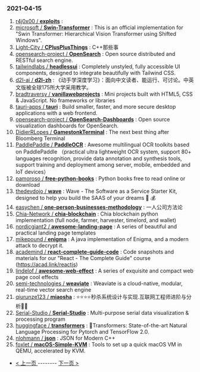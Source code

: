 ### 2021-04-15 
1. [
        r4j0x00 /
**exploits**](https://github.com/r4j0x00/exploits) : 
1. [
        microsoft /
**Swin-Transformer**](https://github.com/microsoft/Swin-Transformer) : This is an official implementation for "Swin Transformer: Hierarchical Vision Transformer using Shifted Windows".
1. [
        Light-City /
**CPlusPlusThings**](https://github.com/Light-City/CPlusPlusThings) : C++那些事
1. [
        opensearch-project /
**OpenSearch**](https://github.com/opensearch-project/OpenSearch) : Open source distributed and RESTful search engine.
1. [
        tailwindlabs /
**headlessui**](https://github.com/tailwindlabs/headlessui) : Completely unstyled, fully accessible UI components, designed to integrate beautifully with Tailwind CSS.
1. [
        d2l-ai /
**d2l-zh**](https://github.com/d2l-ai/d2l-zh) : 《动手学深度学习》：面向中文读者、能运行、可讨论。中英文版被全球175所大学采用教学。
1. [
        bradtraversy /
**vanillawebprojects**](https://github.com/bradtraversy/vanillawebprojects) : Mini projects built with HTML5, CSS & JavaScript. No frameworks or libraries
1. [
        tauri-apps /
**tauri**](https://github.com/tauri-apps/tauri) : Build smaller, faster, and more secure desktop applications with a web frontend.
1. [
        opensearch-project /
**OpenSearch-Dashboards**](https://github.com/opensearch-project/OpenSearch-Dashboards) : Open source visualization dashboards for OpenSearch.
1. [
        DidierRLopes /
**GamestonkTerminal**](https://github.com/DidierRLopes/GamestonkTerminal) : The next best thing after Bloomberg Terminal
1. [
        PaddlePaddle /
**PaddleOCR**](https://github.com/PaddlePaddle/PaddleOCR) : Awesome multilingual OCR toolkits based on PaddlePaddle （practical ultra lightweight OCR system, support 80+ languages recognition, provide data annotation and synthesis tools, support training and deployment among server, mobile, embedded and IoT devices）
1. [
        pamoroso /
**free-python-books**](https://github.com/pamoroso/free-python-books) : Python books free to read online or download
1. [
        thedevdojo /
**wave**](https://github.com/thedevdojo/wave) : Wave - The Software as a Service Starter Kit, designed to help you build the SAAS of your dreams 🚀 💰
1. [
        easychen /
**one-person-businesses-methodology**](https://github.com/easychen/one-person-businesses-methodology) : 一人公司方法论
1. [
        Chia-Network /
**chia-blockchain**](https://github.com/Chia-Network/chia-blockchain) : Chia blockchain python implementation (full node, farmer, harvester, timelord, and wallet)
1. [
        nordicgiant2 /
**awesome-landing-page**](https://github.com/nordicgiant2/awesome-landing-page) : A series of beautiful and practical landing page templates
1. [
        mikepound /
**enigma**](https://github.com/mikepound/enigma) : A java implementation of Enigma, and a modern attack to decrypt it.
1. [
        academind /
**react-complete-guide-code**](https://github.com/academind/react-complete-guide-code) : Code snapshots and materials for our "React - The Complete Guide" course (https://acad.link/reactjs)
1. [
        lindelof /
**awesome-web-effect**](https://github.com/lindelof/awesome-web-effect) : A series of exquisite and compact web page cool effects
1. [
        semi-technologies /
**weaviate**](https://github.com/semi-technologies/weaviate) : Weaviate is a cloud-native, modular, real-time vector search engine
1. [
        qiurunze123 /
**miaosha**](https://github.com/qiurunze123/miaosha) : ⭐⭐⭐⭐秒杀系统设计与实现.互联网工程师进阶与分析🙋🐓
1. [
        Serial-Studio /
**Serial-Studio**](https://github.com/Serial-Studio/Serial-Studio) : Multi-purpose serial data visualization & processing program
1. [
        huggingface /
**transformers**](https://github.com/huggingface/transformers) : 🤗Transformers: State-of-the-art Natural Language Processing for Pytorch and TensorFlow 2.0.
1. [
        nlohmann /
**json**](https://github.com/nlohmann/json) : JSON for Modern C++
1. [
        foxlet /
**macOS-Simple-KVM**](https://github.com/foxlet/macOS-Simple-KVM) : Tools to set up a quick macOS VM in QEMU, accelerated by KVM. 

- [ < 上一页 ](https://github.com/able8/github-trending-daily-record/blob/master/2021-04-14.md) -------- [ 下一页 > ](https://github.com/able8/github-trending-daily-record/blob/master/2021-04-16.md)